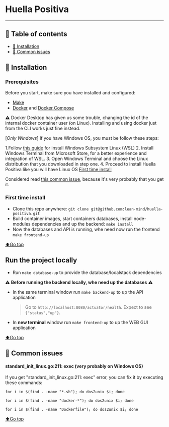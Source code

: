# Huella Positiva

---

## 📜 Table of contents

- [🐳 Installation](#-installation)
- [🐛 Common issues](#-common-issues)

## 🐳 Installation

### Prerequisites

Before you start, make sure you have installed and configured:

* [Make](https://www.gnu.org/software/make/)
* [Docker](https://docs.docker.com/install/) and [Docker Compose](https://docs.docker.com/compose/install/)

⚠️ Docker Desktop has given us some trouble, changing the id of the internal docker container user (on Linux).
Installing and using docker just from the CLI works just fine instead.

[*Only Windows*] If you have Windows OS, you must be follow these steps:

1.Follow [this guide](https://docs.microsoft.com/en-us/windows/wsl/install-win10#:~:text=Update%20to%20WSL%202,-To%20update%20to&text=Check%20your%20Windows%20version%20by,Get%20Windows%20Update%20Assistant.)
for install Windows Subsystem Linux (WSL)
2. Install Windows Terminal from Microsoft Store, for a better experience and integration of WSL.
3. Open Windows Terminal and choose the Linux distribution that you downloaded in step one.
4. Proceed to install Huella Positiva like you will have Linux OS [First time install](#first-time-install)

   Considered read [this common issue](#standard_init_linuxgo211-exec-very-probably-on-windows-os), because it's very
   probably that you get it.

### First time install

- Clone this repo anywhere: `git clone git@github.com:lean-mind/huella-positiva.git`
- Build container images, start containers databases, install node-modules dependencies and up the backend: `make install`
- Now the databases and API is running, whe need now run the frontend `make frontend-up`

[⬆Go top](#-table-of-contents)

## Run the project locally

- Run `make database-up` to provide the database/localstack dependencies

⚠️ **Before running the backend locally, whe need up the databases** ⚠️

- In the same terminal window run `make backend-up` to up the API application
    > Go to `http://localhost:8080/actuator/health`. Expect to see `{"status","up"}`.

- In **new terminal** window run `make frontend-up` to up the WEB GUI application


[⬆Go top](#-table-of-contents)

## 🐛 Common issues

#### standard_init_linux.go:211: exec (very probably on Windows OS)

If you get "standard_init_linux.go:211: exec" error, you can fix it by executing these commands:

``for i in $(find . -name "*.sh"); do dos2unix $i; done``

``for i in $(find . -name "docker-*"); do dos2unix $i; done``

``for i in $(find . -name "Dockerfile"); do dos2unix $i; done``

[⬆Go top](#-table-of-contents)

